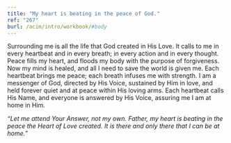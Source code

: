 ```yaml
---
title: "My heart is beating in the peace of God."
ref: "267"
burl: /acim/intro/workbook/#body
---
```


Surrounding me is all the life that God created in His Love. It calls to
me in every heartbeat and in every breath; in every action and in every
thought. Peace fills my heart, and floods my body with the purpose of
forgiveness. Now my mind is healed, and all I need to save the world is
given me. Each heartbeat brings me peace; each breath infuses me with
strength. I am a messenger of God, directed by His Voice, sustained by
Him in love, and held forever quiet and at peace within His loving arms.
Each heartbeat calls His Name, and everyone is answered by His Voice,
assuring me I am at home in Him.

*“Let me attend Your Answer, not my own. Father, my heart is beating in
the peace the Heart of Love created. It is there and only there that I
can be at home.”*

